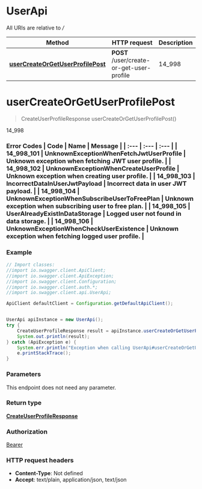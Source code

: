 # UserApi

All URIs are relative to */*

Method | HTTP request | Description
------------- | ------------- | -------------
[**userCreateOrGetUserProfilePost**](UserApi.md#userCreateOrGetUserProfilePost) | **POST** /user/create-or-get-user-profile | 14_998

<a name="userCreateOrGetUserProfilePost"></a>
# **userCreateOrGetUserProfilePost**
> CreateUserProfileResponse userCreateOrGetUserProfilePost()

14_998

### Error Codes  | Code | Name | Message |  | :--- | :--- | :--- |  | 14_998_101 | UnknownExceptionWhenFetchJwtUserProfile | Unknown exception when fetching JWT user profile. |  | 14_998_102 | UnknownExceptionWhenCreateUserProfile | Unknown exception when creating user profile. |  | 14_998_103 | IncorrectDataInUserJwtPayload | Incorrect data in user JWT payload. |  | 14_998_104 | UnknownExceptionWhenSubscribeUserToFreePlan | Unknown exception when subscribing user to free plan. |  | 14_998_105 | UserAlreadyExistInDataStorage | Logged user not found in data storage. |  | 14_998_106 | UnknownExceptionWhenCheckUserExistence | Unknown exception when fetching logged user profile. |

### Example
```java
// Import classes:
//import io.swagger.client.ApiClient;
//import io.swagger.client.ApiException;
//import io.swagger.client.Configuration;
//import io.swagger.client.auth.*;
//import io.swagger.client.api.UserApi;

ApiClient defaultClient = Configuration.getDefaultApiClient();


UserApi apiInstance = new UserApi();
try {
    CreateUserProfileResponse result = apiInstance.userCreateOrGetUserProfilePost();
    System.out.println(result);
} catch (ApiException e) {
    System.err.println("Exception when calling UserApi#userCreateOrGetUserProfilePost");
    e.printStackTrace();
}
```

### Parameters
This endpoint does not need any parameter.

### Return type

[**CreateUserProfileResponse**](CreateUserProfileResponse.md)

### Authorization

[Bearer](../README.md#Bearer)

### HTTP request headers

 - **Content-Type**: Not defined
 - **Accept**: text/plain, application/json, text/json

